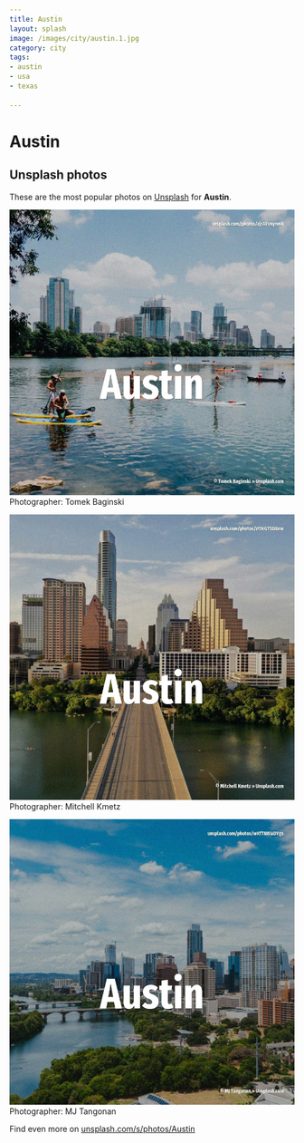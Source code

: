 ```yaml
---
title: Austin
layout: splash
image: /images/city/austin.1.jpg
category: city
tags:
- austin
- usa
- texas

---
```

# Austin

  

 
## Unsplash photos
These are the most popular photos on [Unsplash](https://unsplash.com) for **Austin**.
 
![Austin](/images/city/austin.1.jpg)
Photographer:  Tomek Baginski
 
![Austin](/images/city/austin.2.jpg)
Photographer:  Mitchell Kmetz
 
![Austin](/images/city/austin.3.jpg)
Photographer:  MJ Tangonan
 
Find even more on [unsplash.com/s/photos/Austin](https://unsplash.com/s/photos/Austin)
 
